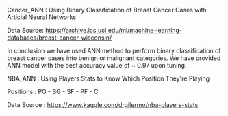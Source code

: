 Cancer_ANN : Using Binary Classification of Breast Cancer Cases with Articial Neural Networks

Data Source: https://archive.ics.uci.edu/ml/machine-learning-databases/breast-cancer-wisconsin/ 

In conclusion we have used ANN method to perform binary classification of breast cancer cases into benign or malignant categories. We have provided ANN model with the best accuracy value of ~ 0.97 upon tuning.

NBA_ANN : Using Players Stats to Know Which Position They're Playing

Positions : PG - SG - SF - PF - C

Data Source : https://www.kaggle.com/drgilermo/nba-players-stats
